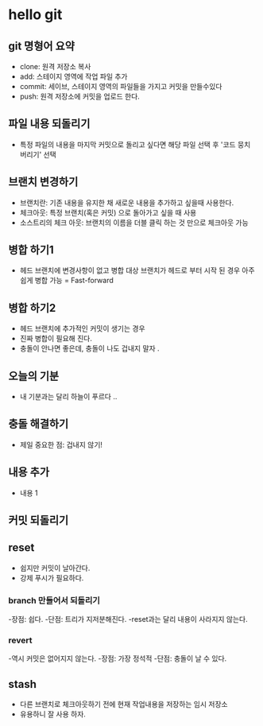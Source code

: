# hello git 
## git 명형어 요약 

- clone: 원격 저장소 복사
- add: 스테이지 영역에 작업 파일 추가 
- commit: 세이브, 스테이지 영역의 파일들을 가지고 커밋을 만들수있다
- push: 원격 저장소에 커밋을 업로드 한다.



## 파일 내용 되돌리기 

- 특정 파일의 내용을 마지막 커밋으로 돌리고 싶다면 해당 파일 선택 후 '코드 뭉치 버리기' 선택 

## 브랜치 변경하기 

- 브랜치란: 기존 내용을 유지한 채 새로운 내용을 추가하고 싶을때 사용한다.
- 체크아웃: 특정 브랜치(혹은 커밋) 으로 돌아가고 싶을 때 사용 
- 소스트리의 체크 아웃: 브랜치의 이름을 더블 클릭 하는 것 만으로 체크아웃 가능 

## 병합 하기1

- 헤드 브랜치에 변경사항이 없고
병합 대상 브랜치가 헤드로 부터  시작 된 경우 아주 쉽게 병합 가능 = Fast-forward


## 병합 하기2
- 헤드 브랜치에 추가적인 커밋이 생기는 경우 
- 진짜 병합이 필요해 진다. 
- 충돌이 안나면 좋은데, 충돌이 나도 겁내지 말자 .


## 오늘의 기분 

- 내 기분과는 달리 하늘이 푸르다 ..

## 충돌 해결하기 

- 제일 중요한 점: 겁내지 않기!

## 내용 추가
 
 - 내용 1 
 
 ## 커밋 되돌리기 

 ## reset

 - 쉽지만 커밋이 날아간다.
 - 강제 푸시가 필요하다.

 ### branch 만들어서 되돌리기

-장점: 쉽다.
-단점: 트리가 지저분해진다.
-reset과는 달리 내용이 사라지지 않는다.

### revert 

-역시 커밋은 없어지지 않는다.
-장점: 가장 정석적 
-단점: 충돌이 날 수 있다.


## stash 

- 다른 브랜치로 체크아웃하기 전에 현재 작업내용을 저장하는 임시 저장소
- 유용하니 잘 사용 하자.
